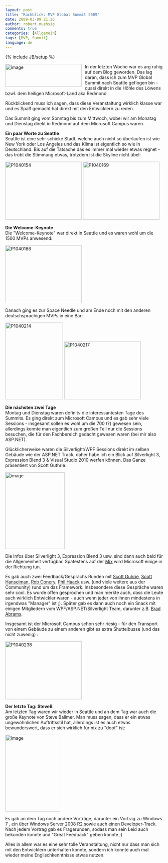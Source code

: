 ```yaml
---
layout: post
title: "Rückblick: MVP Global Summit 2009"
date: 2009-03-09 21:26
author: robert.muehsig
comments: true
categories: [Allgemein]
tags: [MVP, Summit]
language: de
---
```

{% include JB/setup %}
<p><a href="{{BASE_PATH}}/assets/wp-images/image664.png"><img style="border-right: 0px; border-top: 0px; margin: 0px 10px 0px 0px; border-left: 0px; border-bottom: 0px" height="72" alt="image" src="{{BASE_PATH}}/assets/wp-images/image-thumb642.png" width="244" align="left" border="0" /></a> In der letzten Woche war es arg ruhig auf dem Blog geworden. Das lag daran, dass ich zum MVP Global Summit nach Seattle geflogen bin - quasi direkt in die H&#246;hle des L&#246;wens bzwl. dem heiligen Microsoft-Land aka Redmond.</p>  <p>R&#252;ckblickend muss ich sagen, dass diese Veranstaltung wirklich klasse war und es Spa&#223; gemacht hat direkt mit den Entwicklern zu reden.</p> 
<!--more-->
  <p>Das Summit ging vom Sonntag bis zum Mittwoch, wobei wir am Monatag und Dienstag direkt in Redmond auf dem Microsoft Campus waren.</p>  <p><strong>Ein paar Worte zu Seattle     <br /></strong>Seattle ist eine sehr schicke Stadt, welche auch nicht so &#252;berlaufen ist wie New York oder Los Angeles und das Klima ist eigentlich so wie in Deutschland. Bis auf die Tatsache das es immer mal wieder etwas regnet - das tr&#252;bt die Stimmung etwas, trotzdem ist die Skyline nicht &#252;bel:</p>  <p><a href="{{BASE_PATH}}/assets/wp-images/p1040154.jpg"><img style="border-right: 0px; border-top: 0px; border-left: 0px; border-bottom: 0px" height="184" alt="P1040154" src="{{BASE_PATH}}/assets/wp-images/p1040154-thumb.jpg" width="244" border="0" /></a> <a href="{{BASE_PATH}}/assets/wp-images/p1040169.jpg"><img style="border-right: 0px; border-top: 0px; border-left: 0px; border-bottom: 0px" height="184" alt="P1040169" src="{{BASE_PATH}}/assets/wp-images/p1040169-thumb.jpg" width="244" border="0" /></a> </p>  <p><strong>Die Welcome-Keynote     <br /></strong>Die &quot;Welcome-Keynote&quot; war direkt in Seattle und es waren wohl um die 1500 MVPs anwesend:</p>  <p><a href="{{BASE_PATH}}/assets/wp-images/p1040186.jpg"><img style="border-right: 0px; border-top: 0px; border-left: 0px; border-bottom: 0px" height="184" alt="P1040186" src="{{BASE_PATH}}/assets/wp-images/p1040186-thumb.jpg" width="244" border="0" /></a> </p>  <p>Danach ging es zur Space Needle und am Ende noch mit den anderen deutschsprachigen MVPs in eine Bar:</p>  <p><a href="{{BASE_PATH}}/assets/wp-images/p1040214.jpg"><img style="border-right: 0px; border-top: 0px; border-left: 0px; border-bottom: 0px" height="244" alt="P1040214" src="{{BASE_PATH}}/assets/wp-images/p1040214-thumb.jpg" width="184" border="0" /></a> <a href="{{BASE_PATH}}/assets/wp-images/p1040217.jpg"><img style="border-right: 0px; border-top: 0px; border-left: 0px; border-bottom: 0px" height="184" alt="P1040217" src="{{BASE_PATH}}/assets/wp-images/p1040217-thumb.jpg" width="244" border="0" /></a> </p>  <p><strong>Die n&#228;chsten zwei Tage</strong>    <br />Montag und Dienstag waren definitv die interessantesten Tage des Summits. Es ging direkt zum Microsoft Campus und es gab sehr viele Sessions - insgesamt sollen es wohl um die 700 (?) gewesen sein, allerdings konnte man eigentlich zum gro&#223;en Teil nur die Sessions besuchen, die f&#252;r den Fachbereich gedacht gewesen waren (bei mir also ASP.NET).</p>  <p>Gl&#252;cklicherweise waren die Silverlight/WPF Sessions direkt im selben Geb&#228;ude wie der ASP.NET Track, daher habe ich ein Blick auf Silverlight 3, Expression Blend 3 &amp; Visual Studio 2010 werfen k&#246;nnen. Das Ganze pr&#228;sentiert von Scott Guthrie:</p>  <p><a href="{{BASE_PATH}}/assets/wp-images/image665.png"><img style="border-right: 0px; border-top: 0px; border-left: 0px; border-bottom: 0px" height="244" alt="image" src="{{BASE_PATH}}/assets/wp-images/image-thumb643.png" width="189" border="0" /></a> </p>  <p>Die Infos &#252;ber Silverlight 3, Expression Blend 3 usw. sind dann auch bald f&#252;r die Allgemeinheit verf&#252;gbar. Sp&#228;testens auf der <a href="http://visitmix.com/">Mix</a> wird Microsoft einige in der Richtung tun.</p>  <p>Es gab auch zwei Feedback/Gespr&#228;chs Runden mit <a href="http://weblogs.asp.net/scottgu/">Scott Guhrie</a>, <a href="http://www.hanselman.com/blog/">Scott Hanselman</a>, <a href="http://blog.wekeroad.com/">Rob Conery</a>, <a href="http://haacked.com/">Phil Haack</a> usw. (und viele weitere aus der Community) rund um das Framework. Insbesondere diese Gespr&#228;che waren sehr cool. Es wurde offen gesprochen und man merkte auch, dass die Leute auch wirklich Entwickler waren - auch wenn jeder von ihnen mindestens in irgendwas &quot;Manager&quot; ist ;). Sp&#228;ter gab es dann auch noch ein Snack mit einigen Mitgliedern vom WPF/ASP.NET/Silverlight Team, darunter z.B. <a href="http://blogs.msdn.com/brada/">Brad Abrams</a>.</p>  <p>Insgesamt ist der Microsoft Campus schon sehr riesig - f&#252;r den Transport von einem Geb&#228;ude zu einem anderen gibt es extra Shuttelbusse (und das nicht zuwenig) :</p>  <p><a href="{{BASE_PATH}}/assets/wp-images/p1040238.jpg"><img style="border-right: 0px; border-top: 0px; border-left: 0px; border-bottom: 0px" height="184" alt="P1040238" src="{{BASE_PATH}}/assets/wp-images/p1040238-thumb.jpg" width="244" border="0" /></a> </p>  <p><strong>Der letzte Tag: SteveB     <br /></strong>Am letzten Tag waren wir wieder in Seattle und an dem Tag war auch die gro&#223;e Keynote von Steve Ballmer. Man muss sagen, dass er ein etwas ungew&#246;hnlichen Auftrittsstil hat, allerdings ist es auch etwas bewunderswert, dass er sich wirklich f&#252;r nix zu &quot;doof&quot; ist:</p>  <p><a href="{{BASE_PATH}}/assets/wp-images/image666.png"><img style="border-right: 0px; border-top: 0px; border-left: 0px; border-bottom: 0px" height="244" alt="image" src="{{BASE_PATH}}/assets/wp-images/image-thumb644.png" width="175" border="0" /></a> </p>  <p>Es gab an dem Tag noch andere Vortr&#228;ge, darunter ein Vortrag zu Windows 7 , ein &#252;ber Windows Server 2008 R2 sowie auch einen Developer-Track. Nach jedem Vortrag gab es Fragerunden, sodass man sein Leid auch bekunden konnte und &quot;Great Feedback&quot; geben konnte ;)</p>  <p>Alles in allem war es eine sehr tolle Veranstaltung, nicht nur dass man sich mit den Entwicklern unterhalten konnte, sondern ich konnte auch mal wieder meine Englischkenntnisse etwas nutzen.   </p>
